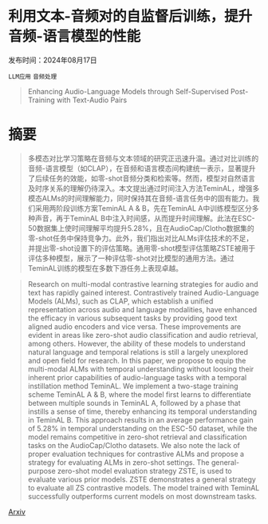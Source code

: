 # 利用文本-音频对的自监督后训练，提升音频-语言模型的性能

发布时间：2024年08月17日

`LLM应用` `音频处理`

> Enhancing Audio-Language Models through Self-Supervised Post-Training with Text-Audio Pairs

# 摘要

> 多模态对比学习策略在音频与文本领域的研究正迅速升温。通过对比训练的音频-语言模型（如CLAP），在音频和语言模态间构建统一表示，显著提升了后续任务的效能，如零-shot音频分类和检索等。然而，模型对自然语言及时序关系的理解仍待深入。本文提出通过时间注入方法TeminAL，增强多模态ALMs的时间理解能力，同时保持其在音频-语言任务中的固有能力。我们采用两阶段训练方案TeminAL A $\&$ B，先在TeminAL A中训练模型区分多种声音，再于TeminAL B中注入时间感，从而提升时间理解。此法在ESC-50数据集上使时间理解平均提升$5.28\%$，且在AudioCap/Clotho数据集的零-shot任务中保持竞争力。此外，我们指出对比ALMs评估技术的不足，并提出零-shot设置下的评估策略。通用零-shot模型评估策略ZSTE被用于评估多种模型，展示了一种评估零-shot对比模型的通用方法。通过TeminAL训练的模型在多数下游任务上表现卓越。

> Research on multi-modal contrastive learning strategies for audio and text has rapidly gained interest. Contrastively trained Audio-Language Models (ALMs), such as CLAP, which establish a unified representation across audio and language modalities, have enhanced the efficacy in various subsequent tasks by providing good text aligned audio encoders and vice versa. These improvements are evident in areas like zero-shot audio classification and audio retrieval, among others. However, the ability of these models to understand natural language and temporal relations is still a largely unexplored and open field for research. In this paper, we propose to equip the multi-modal ALMs with temporal understanding without loosing their inherent prior capabilities of audio-language tasks with a temporal instillation method TeminAL. We implement a two-stage training scheme TeminAL A $\&$ B, where the model first learns to differentiate between multiple sounds in TeminAL A, followed by a phase that instills a sense of time, thereby enhancing its temporal understanding in TeminAL B. This approach results in an average performance gain of $5.28\%$ in temporal understanding on the ESC-50 dataset, while the model remains competitive in zero-shot retrieval and classification tasks on the AudioCap/Clotho datasets. We also note the lack of proper evaluation techniques for contrastive ALMs and propose a strategy for evaluating ALMs in zero-shot settings. The general-purpose zero-shot model evaluation strategy ZSTE, is used to evaluate various prior models. ZSTE demonstrates a general strategy to evaluate all ZS contrastive models. The model trained with TeminAL successfully outperforms current models on most downstream tasks.

[Arxiv](https://arxiv.org/abs/2408.09269)